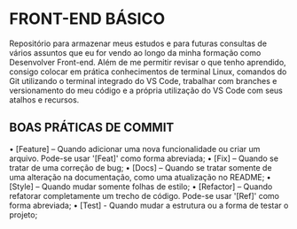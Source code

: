 # FRONT-END BÁSICO
Repositório para armazenar meus estudos e para futuras consultas de vários assuntos que eu for vendo ao longo da minha formação como Desenvolver Front-end. Além de me permitir revisar o que tenho aprendido, consigo colocar em prática conhecimentos de terminal Linux, comandos do Git utilizando o terminal integrado do VS Code, trabalhar com branches e versionamento do meu código e a própria utilização do VS Code com seus atalhos e recursos.

## BOAS PRÁTICAS DE COMMIT

• [Feature] – Quando adicionar uma nova funcionalidade ou criar um arquivo. Pode-se usar '[Feat]' como forma abreviada;
• [Fix] – Quando se tratar de uma correção de bug;
• [Docs] – Quando se tratar somente de uma alteração na documentação, como uma atualização no README;
• [Style] – Quando mudar somente folhas de estilo;
• [Refactor] – Quando refatorar completamente um trecho de código. Pode-se usar '[Ref]' como forma abreviada;
• [Test] - Quando mudar a estrutura ou a forma de testar o projeto;